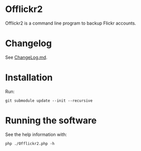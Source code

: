 # Offlickr2

Offlickr2 is a command line program to backup Flickr accounts.

# Changelog

See [ChangeLog.md](ChangeLog.md).

# Installation

Run:

```
git submodule update --init --recursive
```

# Running the software

See the help information with:

```
php ./Offlickr2.php -h
```
